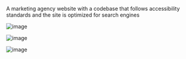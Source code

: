 A marketing agency website with a codebase that follows accessibility standards and the site is optimized for search engines

![image](https://user-images.githubusercontent.com/109124708/195256434-c5a93361-0b84-46b6-a70d-1ea553c41289.png)

![image](https://user-images.githubusercontent.com/109124708/195257559-6ebd9e62-eee3-4723-81fe-4e04f7e16bab.png)

![image](https://user-images.githubusercontent.com/109124708/195257629-a2345238-fbb1-4f58-ba02-b9b71fc9b7d5.png)
